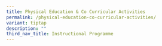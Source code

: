 ```yaml
---
title: Physical Education & Co Curricular Activities
permalink: /physical-education-co-curricular-activities/
variant: tiptap
description: ""
third_nav_title: Instructional Programme
---
```

<p></p>